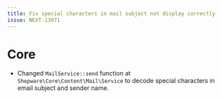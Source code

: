 ```yaml
---
title: Fix special characters in mail subject not display correctly
issue: NEXT-13071
---
```

# Core
* Changed `MailService::send` function at `Shopware\Core\Content\Mail\Service` to decode special characters in email subject and sender name.
